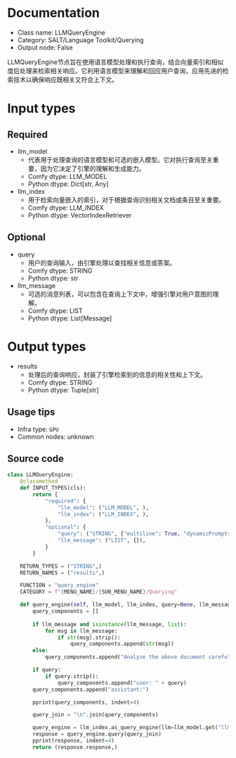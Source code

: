 
# Documentation
- Class name: LLMQueryEngine
- Category: SALT/Language Toolkit/Querying
- Output node: False

LLMQueryEngine节点旨在使用语言模型处理和执行查询，结合向量索引和相似度后处理来检索相关响应。它利用语言模型来理解和回应用户查询，应用先进的检索技术以确保响应既相关又符合上下文。

# Input types
## Required
- llm_model
    - 代表用于处理查询的语言模型和可选的嵌入模型。它对执行查询至关重要，因为它决定了引擎的理解和生成能力。
    - Comfy dtype: LLM_MODEL
    - Python dtype: Dict[str, Any]
- llm_index
    - 用于检索向量嵌入的索引，对于根据查询识别相关文档或条目至关重要。
    - Comfy dtype: LLM_INDEX
    - Python dtype: VectorIndexRetriever
## Optional
- query
    - 用户的查询输入，由引擎处理以查找相关信息或答案。
    - Comfy dtype: STRING
    - Python dtype: str
- llm_message
    - 可选的消息列表，可以包含在查询上下文中，增强引擎对用户意图的理解。
    - Comfy dtype: LIST
    - Python dtype: List[Message]

# Output types
- results
    - 处理后的查询响应，封装了引擎检索到的信息的相关性和上下文。
    - Comfy dtype: STRING
    - Python dtype: Tuple[str]


## Usage tips
- Infra type: `GPU`
- Common nodes: unknown


## Source code
```python
class LLMQueryEngine:
    @classmethod
    def INPUT_TYPES(cls):
        return {
            "required": {
                "llm_model": ("LLM_MODEL", ),
                "llm_index": ("LLM_INDEX", ),
            },
            "optional": {
                "query": ("STRING", {"multiline": True, "dynamicPrompts": False, "placeholder": "Type your query here"}),
                "llm_message": ("LIST", {}),
            }
        }

    RETURN_TYPES = ("STRING",)
    RETURN_NAMES = ("results",)

    FUNCTION = "query_engine"
    CATEGORY = f"{MENU_NAME}/{SUB_MENU_NAME}/Querying"

    def query_engine(self, llm_model, llm_index, query=None, llm_message=None):
        query_components = []
        
        if llm_message and isinstance(llm_message, list):
            for msg in llm_message:
                if str(msg).strip():
                    query_components.append(str(msg))
        else:
            query_components.append("Analyze the above document carefully to find your answer. If you can't find one, say so.")

        if query:
            if query.strip():
                query_components.append("user: " + query)
        query_components.append("assistant:")

        pprint(query_components, indent=4)

        query_join = "\n".join(query_components)

        query_engine = llm_index.as_query_engine(llm=llm_model.get("llm", None), embed_model=llm_model.get("embed_model", None))
        response = query_engine.query(query_join)
        pprint(response, indent=4)
        return (response.response,)

```
